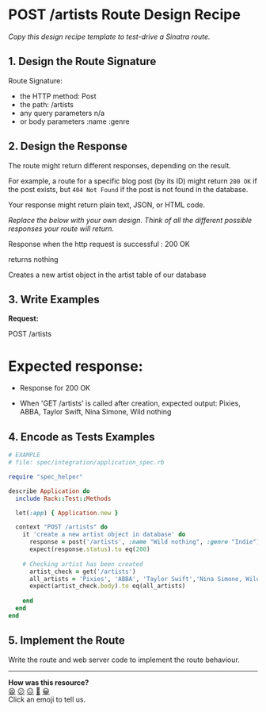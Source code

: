 # POST /artists Route Design Recipe

_Copy this design recipe template to test-drive a Sinatra route._

## 1. Design the Route Signature

Route Signature: 
  * the HTTP method: Post
  * the path: /artists
  * any query parameters n/a
  * or body parameters :name :genre

## 2. Design the Response

The route might return different responses, depending on the result.

For example, a route for a specific blog post (by its ID) might return `200 OK` if the post exists, but `404 Not Found` if the post is not found in the database.

Your response might return plain text, JSON, or HTML code. 

_Replace the below with your own design. Think of all the different possible responses your route will return._

<!-- EXAMPLE -->

Response when the http request is successful : 200 OK

returns nothing

Creates a new artist object in the artist table of our database 


## 3. Write Examples


**Request:**

POST /artists

# Expected response:

* Response for 200 OK

* When 'GET /artists' is called after creation, expected output: Pixies, ABBA, Taylor Swift, Nina Simone, Wild nothing

## 4. Encode as Tests Examples

```ruby
# EXAMPLE
# file: spec/integration/application_spec.rb

require "spec_helper"

describe Application do
  include Rack::Test::Methods

  let(:app) { Application.new }

  context "POST /artists" do
    it 'create a new artist object in database' do
      response = post('/artists', :name "Wild nothing", :genre "Indie")
      expect(response.status).to eq(200)
      
    # Checking artist has been created 
      artist_check = get('/artists')
      all_artists = 'Pixies', 'ABBA', 'Taylor Swift','Nina Simone, Wild nothing'
      expect(artist_check.body).to eq(all_artists)
      
    end
  end
end
```

## 5. Implement the Route

Write the route and web server code to implement the route behaviour.

<!-- BEGIN GENERATED SECTION DO NOT EDIT -->

---

**How was this resource?**  
[😫](https://airtable.com/shrUJ3t7KLMqVRFKR?prefill_Repository=makersacademy%2Fweb-applications&prefill_File=resources%2Fsinatra_route_design_recipe_template.md&prefill_Sentiment=😫) [😕](https://airtable.com/shrUJ3t7KLMqVRFKR?prefill_Repository=makersacademy%2Fweb-applications&prefill_File=resources%2Fsinatra_route_design_recipe_template.md&prefill_Sentiment=😕) [😐](https://airtable.com/shrUJ3t7KLMqVRFKR?prefill_Repository=makersacademy%2Fweb-applications&prefill_File=resources%2Fsinatra_route_design_recipe_template.md&prefill_Sentiment=😐) [🙂](https://airtable.com/shrUJ3t7KLMqVRFKR?prefill_Repository=makersacademy%2Fweb-applications&prefill_File=resources%2Fsinatra_route_design_recipe_template.md&prefill_Sentiment=🙂) [😀](https://airtable.com/shrUJ3t7KLMqVRFKR?prefill_Repository=makersacademy%2Fweb-applications&prefill_File=resources%2Fsinatra_route_design_recipe_template.md&prefill_Sentiment=😀)  
Click an emoji to tell us.

<!-- END GENERATED SECTION DO NOT EDIT -->
